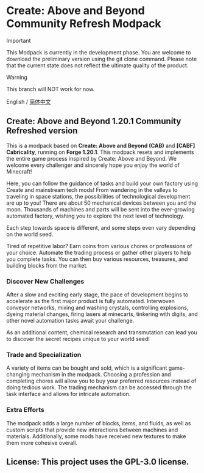 # Create: Above and Beyond Community Refresh Modpack
> [!IMPORTANT]
> This Modpack is currently in the development phase. You are welcome to download the preliminary version using the git clone command. Please note that the current state does not reflect the ultimate quality of the product.

> [!WARNING]
> This branch will NOT work for now.

English / [简体中文](README_zh.md)

## Create: Above and Beyond 1.20.1 Community Refreshed version

This is a modpack based on **Create: Above and Beyond (CAB)** and **[CABF] Cabricality**, running on **Forge 1.20.1**. This modpack resets and implements the entire game process inspired by Create: Above and Beyond. We welcome every challenger and sincerely hope you enjoy the world of Minecraft!

Here, you can follow the guidance of tasks and build your own factory using Create and mainstream tech mods! From wandering in the valleys to traveling in space stations, the possibilities of technological development are up to you! There are about 50 mechanical devices between you and the moon. Thousands of machines and parts will be sent into the ever-growing automated factory, wishing you to explore the next level of technology.

Each step towards space is different, and some steps even vary depending on the world seed.

Tired of repetitive labor? Earn coins from various chores or professions of your choice. Automate the trading process or gather other players to help you complete tasks. You can then buy various resources, treasures, and building blocks from the market.

### Discover New Challenges

After a slow and exciting early stage, the pace of development begins to accelerate as the first major product is fully automated. Interwoven conveyor networks, mixing and washing crystals, controlling explosions, dyeing material changes, firing lasers at minecarts, tinkering with digits, and other novel automation tasks await your challenge.

As an additional content, chemical research and transmutation can lead you to discover the secret recipes unique to your world seed!

### Trade and Specialization

A variety of items can be bought and sold, which is a significant game-changing mechanism in the modpack. Choosing a profession and completing chores will allow you to buy your preferred resources instead of doing tedious work. The trading mechanism can be accessed through the task interface and allows for intricate automation.

### Extra Efforts

The modpack adds a large number of blocks, items, and fluids, as well as custom scripts that provide new interactions between machines and materials. Additionally, some mods have received new textures to make them more cohesive overall.

## License: This project uses the GPL-3.0 license.